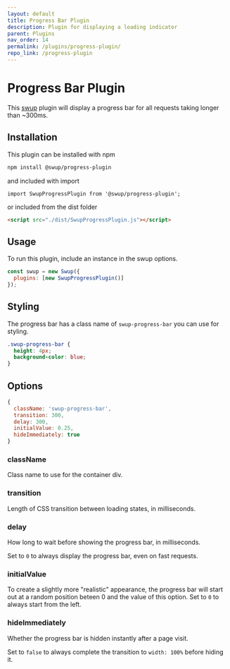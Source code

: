 ```yaml
---
layout: default
title: Progress Bar Plugin
description: Plugin for displaying a loading indicator
parent: Plugins
nav_order: 14
permalink: /plugins/progress-plugin/
repo_link: /progress-plugin
---
```


# Progress Bar Plugin

This [swup](https://github.com/swup/swup) plugin will display a progress bar for
all requests taking longer than ~300ms.

## Installation

This plugin can be installed with npm

```bash
npm install @swup/progress-plugin
```

and included with import

```shell
import SwupProgressPlugin from '@swup/progress-plugin';
```

or included from the dist folder

```html
<script src="./dist/SwupProgressPlugin.js"></script>
```

## Usage

To run this plugin, include an instance in the swup options.

```javascript
const swup = new Swup({
  plugins: [new SwupProgressPlugin()]
});
```

## Styling

The progress bar has a class name of `swup-progress-bar` you can use for styling.

```css
.swup-progress-bar {
  height: 4px;
  background-color: blue;
}
```

## Options

```javascript
{
  className: 'swup-progress-bar',
  transition: 300,
  delay: 300,
  initialValue: 0.25,
  hideImmediately: true
}
```

### className

Class name to use for the container div.

### transition

Length of CSS transition between loading states, in milliseconds.

### delay

How long to wait before showing the progress bar, in milliseconds.

Set to `0` to always display the progress bar, even on fast requests.

### initialValue

To create a slightly more "realistic" appearance, the progress bar will start
out at a random position beteen 0 and the value of this option. Set to `0` to
always start from the left.

### hideImmediately

Whether the progress bar is hidden instantly after a page visit.

Set to `false` to always complete the transition to `width: 100%` before hiding it.
